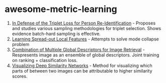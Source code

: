 # awesome-metric-learning

1. [In Defense of the Triplet Loss for Person Re-Identification](https://arxiv.org/abs/1703.07737) - Proposes and studies various sampling methodologies for triplet selection. Shows evidence batch-hard sampling is effective.
2. [Learning Spread-out Local Features](https://arxiv.org/pdf/1708.06320.pdf) - Attempts to solve mode collapse problem
3. [Combination of Multiple Global Descriptors for Image Retrieval](https://arxiv.org/pdf/1903.10663.pdf) - Respresents image as an ensemble of global descriptors. Joint training on ranking + classification loss.
4. [Visualizing Deep Similarity Networks](https://arxiv.org/pdf/1901.00536.pdf) - Method for visualizing which parts of between two images can be attributable to higher similarity scores.
